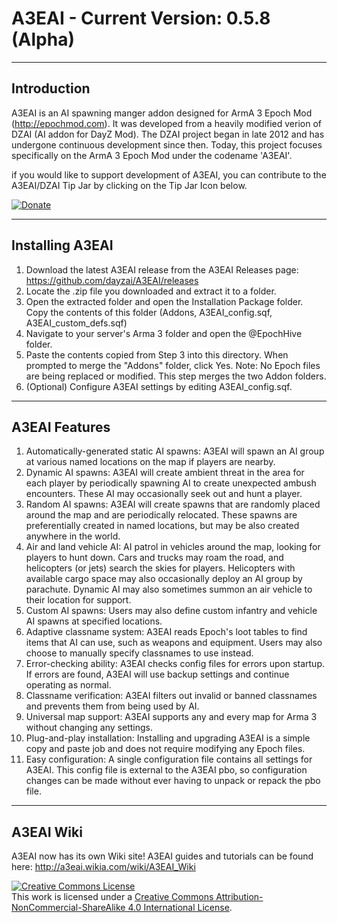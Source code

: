 A3EAI - Current Version: 0.5.8 (Alpha)
=====

---
Introduction
---
A3EAI is an AI spawning manger addon designed for ArmA 3 Epoch Mod (http://epochmod.com). It was developed from a heavily modified verion of DZAI (AI addon for DayZ Mod). The DZAI project began in late 2012 and has undergone continuous development since then. Today, this project focuses specifically on the ArmA 3 Epoch Mod under the codename 'A3EAI'.

if you would like to support development of A3EAI, you can contribute to the A3EAI/DZAI Tip Jar by clicking on the Tip Jar Icon below.

[![Donate](http://imageshack.com/a/img673/6646/qjrNdn.png)](http://imraising.com/dzai/)

---
Installing A3EAI
---
1. Download the latest A3EAI release from the A3EAI Releases page: https://github.com/dayzai/A3EAI/releases
2. Locate the .zip file you downloaded and extract it to a folder.
3. Open the extracted folder and open the Installation Package folder. Copy the contents of this folder (Addons, A3EAI_config.sqf, A3EAI_custom_defs.sqf)
4. Navigate to your server's Arma 3 folder and open the @EpochHive folder.
5. Paste the contents copied from Step 3 into this directory. When prompted to merge the "Addons" folder, click Yes. Note: No Epoch files are being replaced or modified. This step merges the two Addon folders. 
6. (Optional) Configure A3EAI settings by editing A3EAI_config.sqf. 

---
A3EAI Features
---
1. Automatically-generated static AI spawns: A3EAI will spawn an AI group at various named locations on the map if players are nearby.
2. Dynamic AI spawns: A3EAI will create ambient threat in the area for each player by periodically spawning AI to create unexpected ambush encounters. These AI may occasionally seek out and hunt a player.
3. Random AI spawns: A3EAI will create spawns that are randomly placed around the map and are periodically relocated. These spawns are preferentially created in named locations, but may be also created anywhere in the world.
4. Air and land vehicle AI: AI patrol in vehicles around the map, looking for players to hunt down. Cars and trucks may roam the road, and helicopters (or jets) search the skies for players. Helicopters with available cargo space may also occasionally deploy an AI group by parachute. Dynamic AI may also sometimes summon an air vehicle to their location for support.
5. Custom AI spawns: Users may also define custom infantry and vehicle AI spawns at specified locations.
6. Adaptive classname system: A3EAI reads Epoch's loot tables to find items that AI can use, such as weapons and equipment. Users may also choose to manually specify classnames to use instead.
7. Error-checking ability: A3EAI checks config files for errors upon startup. If errors are found, A3EAI will use backup settings and continue operating as normal.
8. Classname verification: A3EAI filters out invalid or banned classnames and prevents them from being used by AI.
9. Universal map support: A3EAI supports any and every map for Arma 3 without changing any settings.
10. Plug-and-play installation: Installing and upgrading A3EAI is a simple copy and paste job and does not require modifying any Epoch files.
11. Easy configuration: A single configuration file contains all settings for A3EAI. This config file is external to the A3EAI pbo, so configuration changes can be made without ever having to unpack or repack the pbo file. 

---
A3EAI Wiki
---
A3EAI now has its own Wiki site! A3EAI guides and tutorials can be found here: http://a3eai.wikia.com/wiki/A3EAI_Wiki

<a rel="license" href="http://creativecommons.org/licenses/by-nc-sa/4.0/"><img alt="Creative Commons License" style="border-width:0" src="https://i.creativecommons.org/l/by-nc-sa/4.0/88x31.png" /></a><br />This work is licensed under a <a rel="license" href="http://creativecommons.org/licenses/by-nc-sa/4.0/">Creative Commons Attribution-NonCommercial-ShareAlike 4.0 International License</a>.